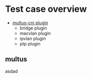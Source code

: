 # Test case overview

* [multus-cni plugin](#multus)
    * bridge plugin
    * macvlan plugin
    * ipvlan plugin
    * ptp plugin


## multus
asdad
